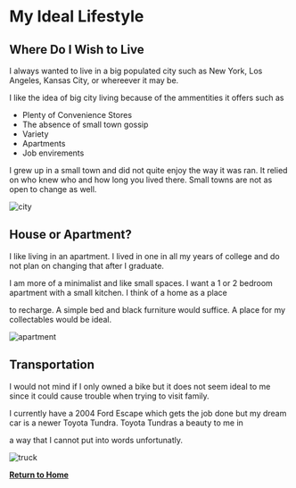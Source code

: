 # My Ideal Lifestyle

## Where Do I Wish to Live


I always wanted to live in a big populated city such as New York, Los Angeles, Kansas City, or whereever it may be.

I like the idea of big city living because of the ammentities it offers such as
* Plenty of Convenience Stores
* The absence of small town gossip
* Variety
* Apartments
* Job envirements

I grew up in a small town and did not quite enjoy the way it was ran. It relied on who knew who and how long you lived there.
Small towns are not as open to change as well.

![city](https://user-images.githubusercontent.com/97974825/158632423-3698a1d7-db3c-48f9-bfb4-f6e96c16ea40.jpg)


## House or Apartment?


I like living in an apartment. I lived in one in all my years of college and do not plan on changing that after I graduate.

I am more of a minimalist and like small spaces. I want a 1 or 2 bedroom apartment with a small kitchen. I think of a home as a place

to recharge. A simple bed and black furniture would suffice. A place for my collectables would be ideal.

![apartment](https://user-images.githubusercontent.com/97974825/158632622-a6d1643c-94d2-45ca-946a-253acb8cbaf1.jpg)


## Transportation


I would not mind if I only owned a bike but it does not seem ideal to me since it could cause trouble when trying to visit family.

I currently have a 2004 Ford Escape which gets the job done but my dream car is a newer Toyota Tundra. Toyota Tundras a beauty to me in

a way that I cannot put into words unfortunatly.

![truck](https://user-images.githubusercontent.com/97974825/158632798-16a88631-04d0-4fb7-a5bc-3d318b6711cc.jpg)

[**Return to Home**](README.md)
